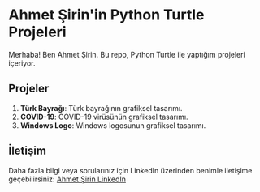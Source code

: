 # Ahmet Şirin'in Python Turtle Projeleri

Merhaba! Ben Ahmet Şirin. Bu repo, Python Turtle ile yaptığım projeleri içeriyor.

## Projeler

1. **Türk Bayrağı**: Türk bayrağının grafiksel tasarımı.
2. **COVID-19**: COVID-19 virüsünün grafiksel tasarımı.
3. **Windows Logo**: Windows logosunun grafiksel tasarımı.

## İletişim

Daha fazla bilgi veya sorularınız için LinkedIn üzerinden benimle iletişime geçebilirsiniz: [Ahmet Şirin LinkedIn](https://www.linkedin.com/in/ahmet-sirin2211/)

